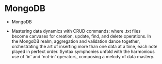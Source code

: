# MongoDB
 * MongoDB
  - Mastering data dynamics with CRUD commands: where .txt files become canvases for creation, update, find, and delete operations. In the MongoDB realm, aggregation and validation dance together, orchestrating the art of inserting more than one data at a time, each note played in perfect order. Syntax symphonies unfold with the harmonious use of 'in' and 'not-in' operators, composing a melody of data mastery.
